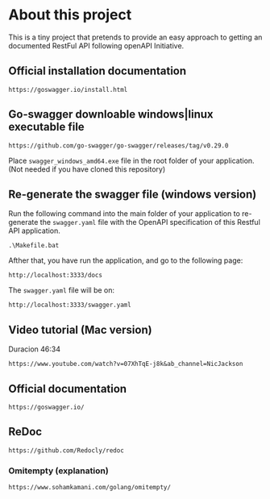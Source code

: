 # About this project

This is a tiny project that pretends to provide an easy approach to getting an documented RestFul API following openAPI Initiative.

## Official installation documentation

```
https://goswagger.io/install.html
```

## Go-swagger downloable windows|linux executable file

```
https://github.com/go-swagger/go-swagger/releases/tag/v0.29.0
```

Place `swagger_windows_amd64.exe` file in the root folder of your application. (Not needed if you have cloned this repository)

## Re-generate the swagger file (windows version)

Run the following command into the main folder of your application to re-generate the `swagger.yaml` file with the OpenAPI specification of this Restful API application.

```
.\Makefile.bat
```

Afther that, you have run the application, and go to the following page:
```
http://localhost:3333/docs
```

The `swagger.yaml` file will be on:
```
http://localhost:3333/swagger.yaml
```



## Video tutorial (Mac version)

Duracion 46:34

```
https://www.youtube.com/watch?v=07XhTqE-j8k&ab_channel=NicJackson
```

## Official documentation

```
https://goswagger.io/
```

## ReDoc
```
https://github.com/Redocly/redoc
```

### Omitempty (explanation)

```
https://www.sohamkamani.com/golang/omitempty/
```